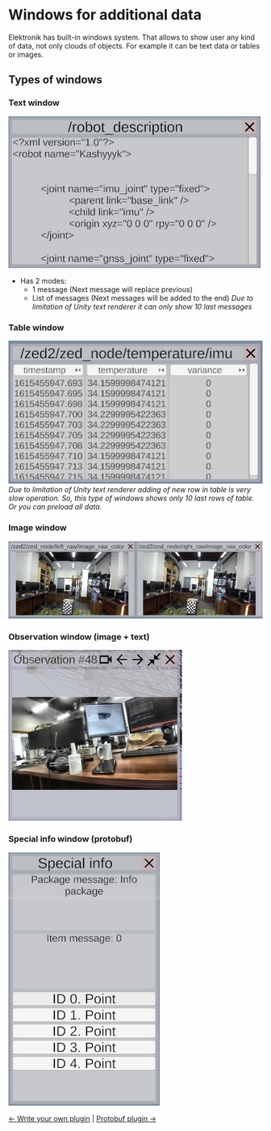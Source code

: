 # Windows for additional data

Elektronik has built-in windows system. That allows to show user any kind of data,
not only clouds of objects. For example it can be text data or tables or images.

## Types of windows

### Text window

![Text window](Images/TextWindow.png)
- Has 2 modes:
  - 1 message (Next message will replace previous)
  - List of messages (Next messages will be added to the end) 
    *Due to limitation of Unity text renderer it can only show 10 last messages*
    
### Table window

![Окно таблиц](Images/TableWindow.png)
*Due to limitation of Unity text renderer adding of new row in table is very slow operation.
So, this type of windows shows only 10 last rows of table. Or you can preload all data.*

### Image window

![Image window](Images/ImageWindow.png)

### Observation window (image + text)

![ObservationWindow.png](Images/ObservationWindow.png)

### Special info window (protobuf)

![SpecialInfoWindow.png](Images/SpecialInfoWindow.png)

[<- Write your own plugin](Plugins-EN.md) | [Protobuf plugin ->](Protobuf-EN.md)